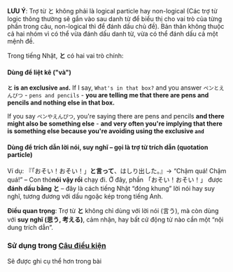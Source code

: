 **LƯU Ý**: Trợ từ と không phải là logical particle hay non-logical (Các trợ từ logic thông thường sẽ gắn vào sau danh từ để biểu thị cho vai trò của từng phần trong câu, non-logical thì để đánh dấu chủ đề).
Bản thân không thuộc cả hai nhóm vì có thể vừa đánh dấu danh từ, vừa có thể đánh dấu cả một mệnh đề.

Trong tiếng Nhật, **と** có hai vai trò chính:
#### Dùng để liệt kê ("và")
**`と` is an exclusive `and`.** If I say, `What's in that box?` and you answer `ペンとえんぴつ` - `pens and pencils` - **you are telling me that there are pens and pencils and nothing else in that box.**

If you say `ペンやえんぴつ`, you're saying there are pens and pencils **and there might also be something else** - **and very often you're implying that there is something else because you're avoiding using the exclusive `and`**
#### Dùng để **trích dẫn lời nói, suy nghĩ** – gọi là **trợ từ trích dẫn** (quotation particle)

Ví dụ: 『「おそい！おそい！」**と言って**、はしり出した。』→ “Chậm quá! Chậm quá!” – Con thỏ**nói vậy rồi** chạy đi. Ở đây, phần 「おそい！おそい！」 được **đánh dấu bằng と** – đây là cách tiếng Nhật “đóng khung” lời nói hay suy nghĩ, tương đương với dấu ngoặc kép trong tiếng Anh.

**Điều quan trọng**:
Trợ từ **と** không chỉ dùng với lời nói (言う), mà còn dùng với **suy nghĩ (思う, 考える)**, cảm nhận, hay bất cứ động từ nào cần một “nội dung trích dẫn”.

### Sử dụng trong [Câu điều kiện](n6/cau-dieu-kien.md)
Sẽ được ghi cụ thể hơn trong bài